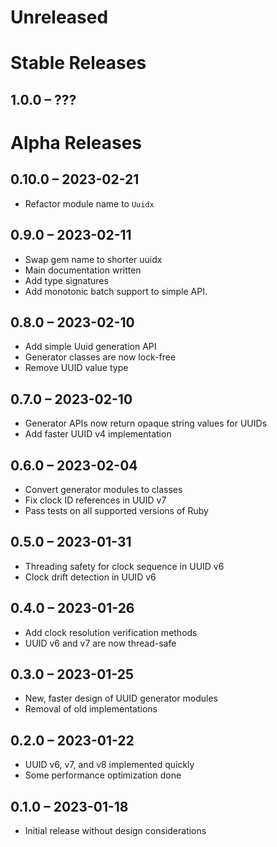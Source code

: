 # Unreleased

# Stable Releases

## 1.0.0 &ndash; ???

# Alpha Releases

## 0.10.0 &ndash; 2023-02-21
- Refactor module name to `Uuidx`

## 0.9.0 &ndash; 2023-02-11
- Swap gem name to shorter uuidx
- Main documentation written
- Add type signatures
- Add monotonic batch support to simple API.

## 0.8.0 &ndash; 2023-02-10
- Add simple Uuid generation API
- Generator classes are now lock-free
- Remove UUID value type

## 0.7.0 &ndash; 2023-02-10
- Generator APIs now return opaque string values for UUIDs
- Add faster UUID v4 implementation

## 0.6.0 &ndash; 2023-02-04
- Convert generator modules to classes
- Fix clock ID references in UUID v7
- Pass tests on all supported versions of Ruby

## 0.5.0 &ndash; 2023-01-31
- Threading safety for clock sequence in UUID v6
- Clock drift detection in UUID v6

## 0.4.0 &ndash; 2023-01-26
- Add clock resolution verification methods
- UUID v6 and v7 are now thread-safe

## 0.3.0 &ndash; 2023-01-25
- New, faster design of UUID generator modules
- Removal of old implementations

## 0.2.0 &ndash; 2023-01-22
- UUID v6, v7, and v8 implemented quickly
- Some performance optimization done

## 0.1.0 &ndash; 2023-01-18
- Initial release without design considerations

